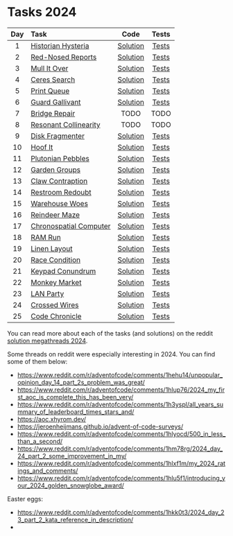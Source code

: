 # Tasks 2024

| Day | Task                                                           |                     Code                     |                                                    Tests                                                    |
|:---:|:---------------------------------------------------------------|:--------------------------------------------:|:-----------------------------------------------------------------------------------------------------------:|
|  1  | [Historian Hysteria](https://adventofcode.com/2024/day/1)      |   [Solution](day01/HistorianHysteria.java)   |   [Tests](../../../../../../test/java/com/example/adventofcode/year2024/day01/HistorianHysteriaTest.java)   |
|  2  | [Red-Nosed Reports](https://adventofcode.com/2024/day/2)       |    [Solution](day02/RedNosedReports.java)    |    [Tests](../../../../../../test/java/com/example/adventofcode/year2024/day02/RedNosedReportsTest.java)    |
|  3  | [Mull It Over](https://adventofcode.com/2024/day/3)            |      [Solution](day03/MullItOver.java)       |      [Tests](../../../../../../test/java/com/example/adventofcode/year2024/day03/MullItOverTest.java)       |
|  4  | [Ceres Search](https://adventofcode.com/2024/day/4)            |      [Solution](day04/CeresSearch.java)      |      [Tests](../../../../../../test/java/com/example/adventofcode/year2024/day04/CeresSearchTest.java)      |
|  5  | [Print Queue](https://adventofcode.com/2024/day/5)             |      [Solution](day05/PrintQueue.java)       |      [Tests](../../../../../../test/java/com/example/adventofcode/year2024/day05/PrintQueueTest.java)       |
|  6  | [Guard Gallivant](https://adventofcode.com/2024/day/6)         |    [Solution](day06/GuardGallivant.java)     |    [Tests](../../../../../../test/java/com/example/adventofcode/year2024/day06/GuardGallivantTest.java)     |
|  7  | [Bridge Repair](https://adventofcode.com/2024/day/7)           |                     TODO                     |                                                    TODO                                                     |
|  8  | [Resonant Collinearity](https://adventofcode.com/2024/day/8)   |                     TODO                     |                                                    TODO                                                     |
|  9  | [Disk Fragmenter](https://adventofcode.com/2024/day/9)         |    [Solution](day09/DiskFragmenter.java)     |    [Tests](../../../../../../test/java/com/example/adventofcode/year2024/day09/DiskFragmenterTest.java)     |
| 10  | [Hoof It](https://adventofcode.com/2024/day/10)                |        [Solution](day10/HoofIt.java)         |        [Tests](../../../../../../test/java/com/example/adventofcode/year2024/day10/HoofItTest.java)         |
| 11  | [Plutonian Pebbles](https://adventofcode.com/2024/day/11)      |   [Solution](day11/PlutonianPebbles.java)    |   [Tests](../../../../../../test/java/com/example/adventofcode/year2024/day11/PlutonianPebblesTest.java)    |
| 12  | [Garden Groups](https://adventofcode.com/2024/day/12)          |     [Solution](day12/GardenGroups.java)      |     [Tests](../../../../../../test/java/com/example/adventofcode/year2024/day12/GardenGroupsTest.java)      |
| 13  | [Claw Contraption](https://adventofcode.com/2024/day/13)       |    [Solution](day13/ClawContraption.java)    |    [Tests](../../../../../../test/java/com/example/adventofcode/year2024/day13/ClawContraptionTest.java)    |
| 14  | [Restroom Redoubt](https://adventofcode.com/2024/day/14)       |    [Solution](day14/RestroomRedoubt.java)    |    [Tests](../../../../../../test/java/com/example/adventofcode/year2024/day14/RestroomRedoubtTest.java)    |
| 15  | [Warehouse Woes](https://adventofcode.com/2024/day/15)         |     [Solution](day15/WarehouseWoes.java)     |     [Tests](../../../../../../test/java/com/example/adventofcode/year2024/day15/WarehouseWoesTest.java)     |
| 16  | [Reindeer Maze](https://adventofcode.com/2024/day/16)          |     [Solution](day16/ReindeerMaze.java)      |     [Tests](../../../../../../test/java/com/example/adventofcode/year2024/day16/ReindeerMazeTest.java)      |
| 17  | [Chronospatial Computer](https://adventofcode.com/2024/day/17) | [Solution](day17/ChronospatialComputer.java) | [Tests](../../../../../../test/java/com/example/adventofcode/year2024/day17/ChronospatialComputerTest.java) |
| 18  | [RAM Run](https://adventofcode.com/2024/day/18)                |        [Solution](day18/RAMRun.java)         |        [Tests](../../../../../../test/java/com/example/adventofcode/year2024/day18/RAMRunTest.java)         |
| 19  | [Linen Layout](https://adventofcode.com/2024/day/19)           |      [Solution](day19/LinenLayout.java)      |      [Tests](../../../../../../test/java/com/example/adventofcode/year2024/day19/LinenLayoutTest.java)      |
| 20  | [Race Condition](https://adventofcode.com/2024/day/20)         |     [Solution](day20/RaceCondition.java)     |     [Tests](../../../../../../test/java/com/example/adventofcode/year2024/day20/RaceConditionTest.java)     |
| 21  | [Keypad Conundrum](https://adventofcode.com/2024/day/21)       |    [Solution](day21/KeypadConundrum.java)    |    [Tests](../../../../../../test/java/com/example/adventofcode/year2024/day21/KeypadConundrumTest.java)    |
| 22  | [Monkey Market](https://adventofcode.com/2024/day/22)          |     [Solution](day22/MonkeyMarket.java)      |     [Tests](../../../../../../test/java/com/example/adventofcode/year2024/day22/MonkeyMarketTest.java)      |
| 23  | [LAN Party](https://adventofcode.com/2024/day/23)              |       [Solution](day23/LANParty.java)        |       [Tests](../../../../../../test/java/com/example/adventofcode/year2024/day23/LANPartyTest.java)        |
| 24  | [Crossed Wires](https://adventofcode.com/2024/day/24)          |     [Solution](day24/CrossedWires.java)      |     [Tests](../../../../../../test/java/com/example/adventofcode/year2024/day24/CrossedWiresTest.java)      |
| 25  | [Code Chronicle](https://adventofcode.com/2024/day/25)         |     [Solution](day25/CodeChronicle.java)     |     [Tests](../../../../../../test/java/com/example/adventofcode/year2024/day25/CodeChronicleTest.java)     |

You can read more about each of the tasks (and solutions) on the
reddit [solution megathreads 2024](https://www.reddit.com/r/adventofcode/wiki/archives/solution_megathreads/2024/).

Some threads on reddit were especially interesting in 2024. You can find some of them below:
* https://www.reddit.com/r/adventofcode/comments/1hehu14/unpopular_opinion_day_14_part_2s_problem_was_great/
* https://www.reddit.com/r/adventofcode/comments/1hlup76/2024_my_first_aoc_is_complete_this_has_been_very/
* https://www.reddit.com/r/adventofcode/comments/1h3yspl/all_years_summary_of_leaderboard_times_stars_and/
* https://aoc.xhyrom.dev/
* https://jeroenheijmans.github.io/advent-of-code-surveys/
* https://www.reddit.com/r/adventofcode/comments/1hlyocd/500_in_less_than_a_second/
* https://www.reddit.com/r/adventofcode/comments/1hm78rg/2024_day_24_part_2_some_improvement_in_my/
* https://www.reddit.com/r/adventofcode/comments/1hlxf1m/my_2024_ratings_and_comments/
* https://www.reddit.com/r/adventofcode/comments/1hlu5f1/introducing_your_2024_golden_snowglobe_award/

Easter eggs:
* https://www.reddit.com/r/adventofcode/comments/1hkk0t3/2024_day_23_part_2_kata_reference_in_description/
* 